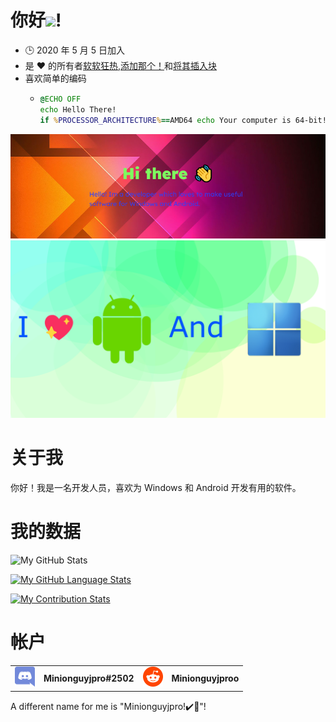 # 你好<img src="https://media.tenor.com/images/822fb670841c6f6582fefbb82e338a50/tenor.gif" width="30px">!

-   🕒 2020 年 5 月 5 日加入
-   是 ❤️ 的所有者[软软狂热](https://github.com/FreakinSoftMania),[添加那个！](https://github.com/Adding-That-On)和[将其插入块](https://github.com/Pluging-it-on-block)
-   喜欢简单的编码
    -   ```bat
        @ECHO OFF
        echo Hello There!
        if %PROCESSOR_ARCHITECTURE%==AMD64 echo Your computer is 64-bit!
        ```

![Welcome!](./img/welcome-message.png)![I love Android and Windows!](./img/android-and-windows-fan.png)

# 关于我

你好！我是一名开发人员，喜欢为 Windows 和 Android 开发有用的软件。

# 我的数据

![My GitHub Stats](https://github-readme-stats.vercel.app/api/?username=Minionguyjpro&count_private=true&theme=react&showicons=true)

[![My GitHub Language Stats](https://github-readme-stats.vercel.app/api/top-langs/?username=Minionguyjpro&langs_count=5&theme=react)](<>)

[![My Contribution Stats](https://github-contribution-stats.vercel.app/api/?username=Minionguyjpro)](https://github.com/Minionguyjpro/github-contribution-stats/)

# 帐户

<table>
  <tr>
    <td align="left"><img src="./img/discord.svg" alt="Minionguyjpro#2502" width="32" height="32"/></td><th>Minionguyjpro#2502</th>
    <td align="left"><img src="./img/reddit.svg" alt="Minionguyjproo" width="32" height="32"/></td><th>Minionguyjproo</th>
  </tr>
</table>
A different name for me is "Minionguyjpro!✔️👏"!

